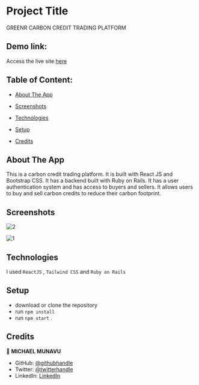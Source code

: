 # Project Title
GREENR CARBON CREDIT TRADING PLATFORM

## Demo link:
Access the live site  [here](https://greenr-frontend.vercel.app/)

## Table of Content:

- [About The App](#about-the-app)
- [Screenshots](#screenshots)
- [Technologies](#technologies)
- [Setup](#setup)

- [Credits](#credits)


## About The App
  This is a carbon credit trading platform. It is built with React JS
            and Bootstrap CSS. It has a backend built with Ruby on Rails. It has
            a user authentication system and has access to buyers and sellers.
            It allows users to buy and sell carbon credits to reduce their
            carbon footprint.

## Screenshots
![2](https://user-images.githubusercontent.com/86654131/226245953-526b30b8-5551-4983-b765-aa4c480b46d6.png)


![1](https://user-images.githubusercontent.com/86654131/226245955-587b7068-95b5-4649-9edf-5bf9d9cd1139.png)





## Technologies
I used `ReactJS` , `Tailwind CSS` and `Ruby on Rails`

## Setup
- download or clone the repository
- run `npm install`
- run `npm start`
.



## Credits
👤 **MICHAEL MUNAVU**

- GitHub: [@githubhandle](https://github.com/MICHAELMUNAVU83)
- Twitter: [@twitterhandle](https://twitter.com/MichaelTrance1)
- LinkedIn: [LinkedIn](https://www.linkedin.com/in/michael-munavu-78703a218/)


